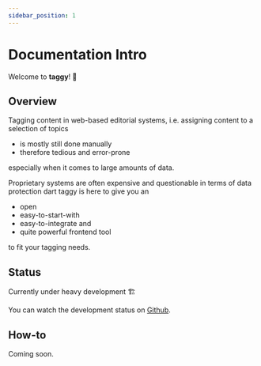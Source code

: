 ```yaml
---
sidebar_position: 1
---
```


# Documentation Intro

Welcome to **taggy**! 🐓


## Overview

Tagging content in web-based editorial systems, i.e. assigning content to a selection of topics

- is mostly still done manually
- therefore tedious and error-prone

especially when it comes to large amounts of data.

Proprietary systems are often expensive and questionable in terms of data protection
dart taggy is here to give you an

- open
- easy-to-start-with
- easy-to-integrate and
- quite powerful frontend tool

to fit your tagging needs.

## Status

Currently under heavy development 🏗️

You can watch the development status on [Github](https://github.com/open-taggy).


## How-to

Coming soon.

<!-- 
## Getting Started

Get started by **creating a new site**.

Or **try Docusaurus immediately** with **[docusaurus.new](https://docusaurus.new)**.

### What you'll need

- [Node.js](https://nodejs.org/en/download/) version 16.14 or above:
  - When installing Node.js, you are recommended to check all checkboxes related to dependencies.

## Generate a new site

Generate a new Docusaurus site using the **classic template**.

The classic template will automatically be added to your project after you run the command:

```bash
npm init docusaurus@latest my-website classic
```

You can type this command into Command Prompt, Powershell, Terminal, or any other integrated terminal of your code editor.

The command also installs all necessary dependencies you need to run Docusaurus.

## Start your site

Run the development server:

```bash
cd my-website
npm run start
```

The `cd` command changes the directory you're working with. In order to work with your newly created Docusaurus site, you'll need to navigate the terminal there.

The `npm run start` command builds your website locally and serves it through a development server, ready for you to view at http://localhost:3000/.

Open `docs/intro.md` (this page) and edit some lines: the site **reloads automatically** and displays your changes. -->
